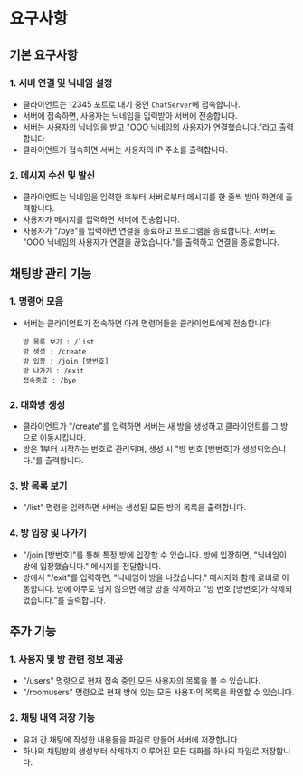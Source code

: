 # 요구사항

## 기본 요구사항

### 1. 서버 연결 및 닉네임 설정

- 클라이언트는 12345 포트로 대기 중인 `ChatServer`에 접속합니다.
- 서버에 접속하면, 사용자는 닉네임을 입력받아 서버에 전송합니다.
- 서버는 사용자의 닉네임을 받고 "OOO 닉네임의 사용자가 연결했습니다."라고 출력합니다.
- 클라이언트가 접속하면 서버는 사용자의 IP 주소를 출력합니다.

### 2. 메시지 수신 및 발신

- 클라이언트는 닉네임을 입력한 후부터 서버로부터 메시지를 한 줄씩 받아 화면에 출력합니다.
- 사용자가 메시지를 입력하면 서버에 전송합니다.
- 사용자가 "/bye"를 입력하면 연결을 종료하고 프로그램을 종료합니다. 서버도 "OOO 닉네임의 사용자가 연결을 끊었습니다."를 출력하고 연결을 종료합니다.

## 채팅방 관리 기능

### 1. 명령어 모음

- 서버는 클라이언트가 접속하면 아래 명령어들을 클라이언트에게 전송합니다:
  ```
  방 목록 보기 : /list
  방 생성 : /create
  방 입장 : /join [방번호]
  방 나가기 : /exit
  접속종료 : /bye

  ```

### 2. 대화방 생성

- 클라이언트가 "/create"를 입력하면 서버는 새 방을 생성하고 클라이언트를 그 방으로 이동시킵니다.
- 방은 1부터 시작하는 번호로 관리되며, 생성 시 "방 번호 [방번호]가 생성되었습니다."를 출력합니다.

### 3. 방 목록 보기

- "/list" 명령을 입력하면 서버는 생성된 모든 방의 목록을 출력합니다.

### 4. 방 입장 및 나가기

- "/join [방번호]"를 통해 특정 방에 입장할 수 있습니다. 방에 입장하면, "닉네임이 방에 입장했습니다." 메시지를 전달합니다.
- 방에서 "/exit"를 입력하면, "닉네임이 방을 나갔습니다." 메시지와 함께 로비로 이동합니다. 방에 아무도 남지 않으면 해당 방을 삭제하고 "방 번호 [방번호]가 삭제되었습니다."를 출력합니다.

## 추가 기능

### 1. 사용자 및 방 관련 정보 제공

- "/users" 명령으로 현재 접속 중인 모든 사용자의 목록을 볼 수 있습니다.
- "/roomusers" 명령으로 현재 방에 있는 모든 사용자의 목록을 확인할 수 있습니다.

### 2. 채팅 내역 저장 기능

- 유저 간 채팅에 작성한 내용들을 파일로 만들어 서버에 저장합니다.
- 하나의 채팅방의 생성부터 삭제까지 이루어진 모든 대화를 하나의 파일로 저장합니다.
